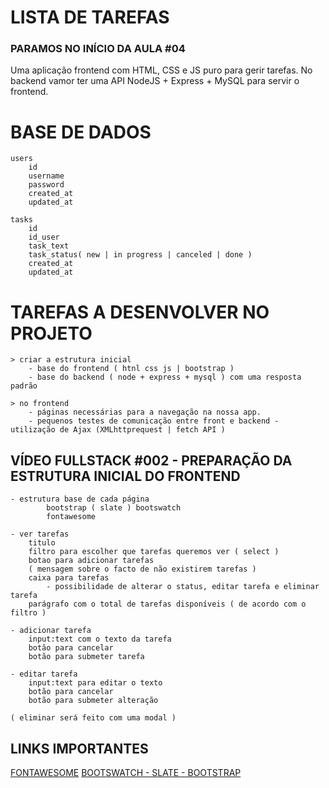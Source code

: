 
# LISTA DE TAREFAS
### PARAMOS NO INÍCIO DA AULA #04

Uma aplicação frontend com HTML, CSS e JS puro para gerir tarefas.
No backend vamor ter uma API NodeJS + Express + MySQL para servir o frontend.

# BASE DE DADOS

    users
        id
        username
        password
        created_at
        updated_at

    tasks
        id
        id_user
        task_text
        task_status( new | in progress | canceled | done )
        created_at
        updated_at


# TAREFAS A DESENVOLVER NO PROJETO

    > criar a estrutura inicial
        - base do frontend ( htnl css js | bootstrap )
        - base do backend ( node + express + mysql ) com uma resposta padrão

    > no frontend
        - páginas necessárias para a navegação na nossa app.
        - pequenos testes de comunicação entre front e backend - utilização de Ajax (XMLhttprequest | fetch API )



## VÍDEO FULLSTACK #002 - PREPARAÇÃO DA ESTRUTURA INICIAL DO FRONTEND

    - estrutura base de cada página
            bootstrap ( slate ) bootswatch
            fontawesome

    - ver tarefas
        titulo
        filtro para escolher que tarefas queremos ver ( select )
        botao para adicionar tarefas
        ( mensagem sobre o facto de não existirem tarefas )
        caixa para tarefas
            - possibilidade de alterar o status, editar tarefa e eliminar tarefa
        parágrafo com o total de tarefas disponíveis ( de acordo com o filtro )

    - adicionar tarefa
        input:text com o texto da tarefa
        botão para cancelar
        botão para submeter tarefa

    - editar tarefa
        input:text para editar o texto
        botão para cancelar
        botão para submeter alteração

    ( eliminar será feito com uma modal )


## LINKS IMPORTANTES
[FONTAWESOME](https://fontawesome.com)
[BOOTSWATCH - SLATE - BOOTSTRAP](https://bootswatch.com/slate/)

